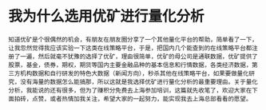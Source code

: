# 我为什么选用优矿进行量化分析

    知道优矿是个很偶然的机会，有朋友在朋友圈分享了一个其他量化平台的帮助，简单看了一下，让我忽然觉得我应该实验一下这类在线策略平台，于是，把国内几个能查到的在线策略平台都注册了一遍，然后就毫不犹豫的选择了优矿，理由很简单，优矿的母公司是通联数据，优矿提供了股票，基金，债券，期权，期货等国内主要金融品种的基本信息和行情数据，各类经济数据，第三方机构数据和自行研发的特色大数据（新闻方向），秒杀其他在线策略平台，如果要做量化研究，没有海量的数据怎么能搞那，所以这就是我选择优矿进行量化分析的最重要理由。关于量化分析，我能说的还有很多，但为了赚积分免费去上海参加培训，这篇就先收笔了，欢迎大家在下面拍砖，点赞，或者热情加我关注，希望大家的一起努力，能实现我去上海总部看看的愿望。